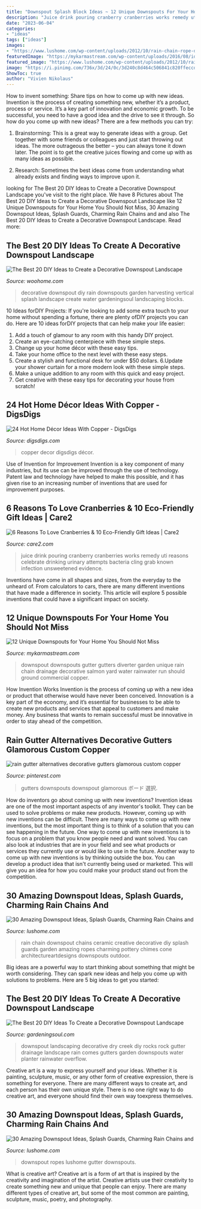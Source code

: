 ```yaml
---
title: "Downspout Splash Block Ideas ~ 12 Unique Downspouts For Your Home You Should Not Miss"
description: "Juice drink pouring cranberry cranberries works remedy uti reasons celebrate drinking urinary attempts bacteria cling grab known infection unsweetened evidence"
date: "2023-06-04"
categories:
- "ideas"
tags: ["ideas"]
images:
- "https://www.lushome.com/wp-content/uploads/2012/10/rain-chain-rope-downspout-design-ideas-9.jpg"
featuredImage: "https://mykarmastream.com/wp-content/uploads/2016/08/idea6-17-535x401.jpg"
featured_image: "https://www.lushome.com/wp-content/uploads/2012/10/rain-chain-rope-downspout-design-ideas-9.jpg"
image: "https://i.pinimg.com/736x/3d/24/0c/3d240c8d464c506841c820ffeccd31cd.jpg"
ShowToc: true
author: "Vivien Nikolaus"
---
```



How to invent something: Share tips on how to come up with new ideas.
Invention is the process of creating something new, whether it’s a product, process or service. It’s a key part of innovation and economic growth. To be successful, you need to have a good idea and the drive to see it through.
So how do you come up with new ideas? There are a few methods you can try:

1. Brainstorming: This is a great way to generate ideas with a group. Get together with some friends or colleagues and just start throwing out ideas. The more outrageous the better – you can always tone it down later. The point is to get the creative juices flowing and come up with as many ideas as possible.

2. Research: Sometimes the best ideas come from understanding what already exists and finding ways to improve upon it.

	

		
looking for The Best 20 DIY Ideas to Create a Decorative Downspout Landscape you've visit to the right place. We have 8 Pictures about The Best 20 DIY Ideas to Create a Decorative Downspout Landscape like 12 Unique Downspouts for Your Home You Should Not Miss, 30 Amazing Downspout Ideas, Splash Guards, Charming Rain Chains and and also The Best 20 DIY Ideas to Create a Decorative Downspout Landscape. Read more:
		
    
## The Best 20 DIY Ideas To Create A Decorative Downspout Landscape

<img loading=lazy src="http://www.woohome.com/wp-content/uploads/2017/10/05-decorated-with-a-vertical-garden.jpg" onerror="this.onerror=null;this.src='https://tse1.mm.bing.net/th?id=OIP.Uj95hYNklTxd1prUZZClYwHaNd&amp;pid=15.1';" alt="The Best 20 DIY Ideas to Create a Decorative Downspout Landscape">

_Source: woohome.com_

>decorative downspout diy rain downspouts garden harvesting vertical splash landscape create water gardeningsoul landscaping blocks. 

	

10 Ideas forDIY Projects:
If you're looking to add some extra touch to your home without spending a fortune, there are plenty ofDIY projects you can do. Here are 10 ideas forDIY projects that can help make your life easier:
1. Add a touch of glamour to any room with this handy DIY project.
2. Create an eye-catching centerpiece with these simple steps.
3. Change up your home décor with these easy tips.
4. Take your home office to the next level with these easy steps.
5. Create a stylish and functional desk for under $50 dollars. 
6.Update your shower curtain for a more modern look with these simple steps. 
7. Make a unique addition to any room with this quick and easy project. 
8. Get creative with these easy tips for decorating your house from scratch!

    
## 24 Hot Home Décor Ideas With Copper - DigsDigs

<img loading=lazy src="https://www.digsdigs.com/photos/cool-home-decor-ideas-with-copper-13.jpg" onerror="this.onerror=null;this.src='https://tse3.mm.bing.net/th?id=OIP.fSX9M7_i_WIc_TWmIUtO9QHaJ1&amp;pid=15.1';" alt="24 Hot Home Décor Ideas With Copper - DigsDigs">

_Source: digsdigs.com_

>copper decor digsdigs décor. 

	

Use of Invention for Improvement
Invention is a key component of many industries, but its use can be improved through the use of technology. Patent law and technology have helped to make this possible, and it has given rise to an increasing number of inventions that are used for improvement purposes.

    
## 6 Reasons To Love Cranberries &amp; 10 Eco-Friendly Gift Ideas | Care2

<img loading=lazy src="http://thegreendivas.com/wp-content/uploads/2013/12/pouring-juice.jpg" onerror="this.onerror=null;this.src='https://tse2.mm.bing.net/th?id=OIP.7A4XFGSgSEKa_OaXegMs7AHaLH&amp;pid=15.1';" alt="6 Reasons To Love Cranberries &amp; 10 Eco-Friendly Gift Ideas | Care2">

_Source: care2.com_

>juice drink pouring cranberry cranberries works remedy uti reasons celebrate drinking urinary attempts bacteria cling grab known infection unsweetened evidence. 

	

Inventions have come in all shapes and sizes, from the everyday to the unheard of. From calculators to cars, there are many different inventions that have made a difference in society. This article will explore 5 possible inventions that could have a significant impact on society.

    
## 12 Unique Downspouts For Your Home You Should Not Miss

<img loading=lazy src="https://mykarmastream.com/wp-content/uploads/2016/08/idea6-17-535x401.jpg" onerror="this.onerror=null;this.src='https://tse3.mm.bing.net/th?id=OIP.Ym3dC9Tlxus1zvms2hfDrgHaFj&amp;pid=15.1';" alt="12 Unique Downspouts for Your Home You Should Not Miss">

_Source: mykarmastream.com_

>downspout downspouts gutter gutters diverter garden unique rain chain drainage decorative salmon yard water rainwater run should ground commercial copper. 

	

How Invention Works
Invention is the process of coming up with a new idea or product that otherwise would have never been conceived. Innovation is a key part of the economy, and it’s essential for businesses to be able to create new products and services that appeal to customers and make money. Any business that wants to remain successful must be innovative in order to stay ahead of the competition.

    
## Rain Gutter Alternatives Decorative Gutters Glamorous Custom Copper

<img loading=lazy src="https://i.pinimg.com/736x/3d/24/0c/3d240c8d464c506841c820ffeccd31cd.jpg" onerror="this.onerror=null;this.src='https://tse4.mm.bing.net/th?id=OIP.ORKeAiyCD2KuYzVo8Lyq2gHaFj&amp;pid=15.1';" alt="rain gutter alternatives decorative gutters glamorous custom copper">

_Source: pinterest.com_

>gutters downspouts downspout glamorous ボード 選択. 

	

How do inventors go about coming up with new inventions?
Invention ideas are one of the most important aspects of any inventor's toolkit. They can be used to solve problems or make new products. However, coming up with new inventions can be difficult. There are many ways to come up with new inventions, but the most important thing is to think of a solution that you can see happening in the future.
One way to come up with new inventions is to focus on a problem that you know people need and want solved. You can also look at industries that are in your field and see what products or services they currently use or would like to use in the future. Another way to come up with new inventions is by thinking outside the box. You can develop a product idea that isn't currently being used or marketed. This will give you an idea for how you could make your product stand out from the competition.

    
## 30 Amazing Downspout Ideas, Splash Guards, Charming Rain Chains And

<img loading=lazy src="https://www.lushome.com/wp-content/uploads/2012/10/rain-chain-rope-downspout-design-ideas-9.jpg" onerror="this.onerror=null;this.src='https://tse1.mm.bing.net/th?id=OIP.k2pfdELzW7HApHMrHH3PhQAAAA&amp;pid=15.1';" alt="30 Amazing Downspout Ideas, Splash Guards, Charming Rain Chains and">

_Source: lushome.com_

>rain chain downspout chains ceramic creative decorative diy splash guards garden amazing ropes charming pottery chimes cone architectureartdesigns downspouts outdoor. 

	

Big ideas are a powerful way to start thinking about something that might be worth considering. They can spark new ideas and help you come up with solutions to problems. Here are 5 big ideas to get you started: 

    
## The Best 20 DIY Ideas To Create A Decorative Downspout Landscape

<img loading=lazy src="http://gardeningsoul.com/wp-content/uploads/2017/10/16-23.jpg" onerror="this.onerror=null;this.src='https://tse1.mm.bing.net/th?id=OIP.R1VdVvfpCxRILZU-jUm2TQHaJ4&amp;pid=15.1';" alt="The Best 20 DIY Ideas To Create a Decorative Downspout Landscape">

_Source: gardeningsoul.com_

>downspout landscaping decorative dry creek diy rocks rock gutter drainage landscape rain comes gutters garden downspouts water planter rainwater overflow. 

	

Creative art is a way to express yourself and your ideas. Whether it is painting, sculpture, music, or any other form of creative expression, there is something for everyone. There are many different ways to create art, and each person has their own unique style. There is no one right way to do creative art, and everyone should find their own way toexpress themselves.

    
## 30 Amazing Downspout Ideas, Splash Guards, Charming Rain Chains And

<img loading=lazy src="https://www.lushome.com/wp-content/uploads/2012/10/unusual-downspout-designs-3.jpg" onerror="this.onerror=null;this.src='https://tse3.mm.bing.net/th?id=OIP.QHr8notIz1w6prYf2eFH6gAAAA&amp;pid=15.1';" alt="30 Amazing Downspout Ideas, Splash Guards, Charming Rain Chains and">

_Source: lushome.com_

>downspout ropes lushome gutter downspouts. 

	

What is creative art?
Creative art is a form of art that is inspired by the creativity and imagination of the artist. Creative artists use their creativity to create something new and unique that people can enjoy. There are many different types of creative art, but some of the most common are painting, sculpture, music, poetry, and photography.

